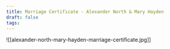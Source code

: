 ```yaml
---
title: Marriage Certificate - Alexander North & Mary Hayden
draft: false
tags:
---
```

![[alexander-north-mary-hayden-marriage-certificate.jpg]]